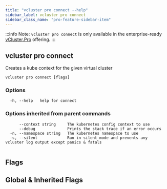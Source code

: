```yaml
---
title: "vcluster pro connect --help"
sidebar_label: vcluster pro connect
sidebar_class_name: "pro-feature-sidebar-item"
---
```


:::info Note:
`vcluster pro connect` is only available in the enterprise-ready [vCluster.Pro](https://vcluster.pro) offering.
:::

## vcluster pro connect

Creates a kube context for the given virtual cluster

```
vcluster pro connect [flags]
```

### Options

```
  -h, --help   help for connect
```

### Options inherited from parent commands

```
      --context string     The kubernetes config context to use
      --debug              Prints the stack trace if an error occurs
  -n, --namespace string   The kubernetes namespace to use
  -s, --silent             Run in silent mode and prevents any vcluster log output except panics & fatals
```

```

```


## Flags
## Global & Inherited Flags